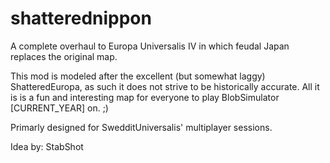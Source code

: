 # shatterednippon
A complete overhaul to Europa Universalis IV in which feudal Japan replaces the original map.

This mod is modeled after the excellent (but somewhat laggy) ShatteredEuropa, as such it does not strive to be historically accurate. All it is is a fun and interesting map for everyone to play BlobSimulator [CURRENT_YEAR] on. ;)

Primarly designed for SwedditUniversalis' multiplayer sessions.

Idea by: StabShot
